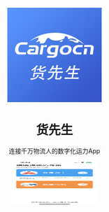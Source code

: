<div align="center"><a name="readme-top"></a>

![logo](https://github.com/Yphfeng/cargocnApp/blob/main/images/loginLogo.png)

<h1>货先生</h1>

连接千万物流人的数字化运力App

<img src="https://github.com/Yphfeng/cargocnApp/blob/main/images/main.jpg" alt="首页" width="200px" height="100px" />


